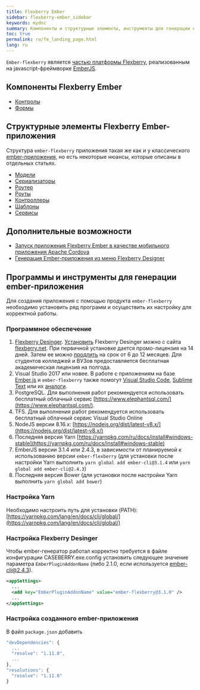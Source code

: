 ```yaml
---
title: Flexberry Ember
sidebar: flexberry-ember_sidebar
keywords: mydoc
summary: Компоненты и структурные элементы, инструменты для генерации ember-приложения
toc: true
permalink: ru/fe_landing_page.html
lang: ru
---
```


`Ember-flexberry` является [частью платформы Flexberry](http://flexberry.ru), реализованным на javascript-фреймворке [EmberJS](http://emberjs.com/).

## Компоненты Flexberry Ember

* [Контролы](ef_controls.html)
* [Формы](ef_forms.html)

## Структурные элементы Flexberry Ember-приложения

Структура `ember-flexberry` приложения такая же как и у классического [ember-приложения](https://guides.emberjs.com/v2.0.0/getting-started/core-concepts/), но есть некоторые нюансы, которые описаны в отдельных статьях.

* [Модели](efd_model.html)
* [Сериализаторы](efd_serializer.html)
* [Роутер](ef_router.html)
* [Роуты](ef_route.html)
* [Контроллеры](ef_controller.html)
* [Шаблоны](ef_template.html)
* [Сервисы](ef_service.html)

## Дополнительные возможности

* [Запуск приложения Flexberry Ember в качестве мобильного приложения Apache Cordova](ef_cordova.html)
* [Генерация Ember-приложения из меню Flexberry Designer](ef_generator.html)

## Программы и инструменты для генерации ember-приложения

Для создания приложения с помощью продукта `ember-flexberry` необходимо установить ряд программ и осуществить их настройку для корректной работы.

### Программное обеспечение

1. [Flexberry Desinger](https://flexberry.github.io/ru/fd_landing_page.html). [Установить](https://flexberry.github.io/ru/fd_install.html) Flexberry Desinger можно с сайта [flexberry.net](https://flexberry.net/). При первичной установке дается промо-лицензия на 14 дней. Затем ее можно [продлить](https://designer.flexberry.net/#/download-win-app) на срок от 6 до 12 месяцев. Для студентов колледжей и ВУЗов предоставляется бесплатная академическая лицензия на полгода.
2. Visual Studio 2017 или новее. В работе с приложениям на базе [Ember.js](https://emberjs.com/) и `ember-flexberry` также помогут [Visual Studio Code](https://code.visualstudio.com/), [Sublime Text](http://www.sublimetext.com/) или их [аналоги](https://jpnsoft.ru/visual-studio-code/).
3. PostgreSQL. Для выполнения работ рекомендуется использовать бесплатный облачный сервис [https://www.elephantsql.com/](https://www.elephantsql.com/).
4. TFS. Для выполнения работ рекомендуется использовать бесплатный облачный сервис Visual Studio Online
5. NodeJS версии 8.16.x: [https://nodejs.org/dist/latest-v8.x/](https://nodejs.org/dist/latest-v8.x/)
6. Последняя версия Yarn [https://yarnpkg.com/ru/docs/install#windows-stable](https://yarnpkg.com/ru/docs/install#windows-stable)
7. EmberJS версии 3.1.4 или 2.4.3, в зависимости от планируемой к использованию версии `ember-flexberry` (для установки после настройки Yarn выполнить `yarn global add ember-cli@3.1.4` или `yarn global add ember-cli@2.4.3`)
8. Последняя версия Bower (для установки после настройки Yarn выполнить `yarn global add bower`)

### Настройка Yarn

Необходимо настроить путь для установки (PATH): [https://yarnpkg.com/lang/en/docs/cli/global/](https://yarnpkg.com/lang/en/docs/cli/global/)

### Настройка Flexberry Desinger

Чтобы ember-генератор работал корректно требуется в файле конфигурации CASEBERRY.exe.config установить следующее значение параметра `EmberPluginAddonName` (либо 2.1.0, если используется ember-cli@2.4.3).

```xml
<appSettings>
  ...
  <add key="EmberPluginAddonName" value="ember-flexberry@3.1.0" />
  ...
</appSettings>
```

### Настройка созданного ember-приложения

В файл `package.json` добавить

```javascript
"devDependencies": {
  ...
  "resolve": "1.11.0",
  ...
},
"resolutions": {
  "resolve": "1.11.0"
}
```
